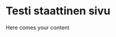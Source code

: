 # Testi staattinen sivu
<!-- date: 2022-11-12 22:00:00 -->
<!-- tags: testi,testi2 -->
<!-- type: Static -->
Here comes your content
